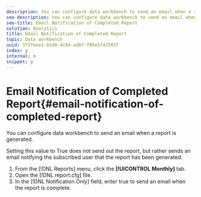 ```yaml
---
description: You can configure data workbench to send an email when a report is generated.
seo-description: You can configure data workbench to send an email when a report is generated.
seo-title: Email Notification of Completed Report
solution: Analytics
title: Email Notification of Completed Report
topic: Data workbench
uuid: 373feee1-b548-4c04-ad07-f05e5f42503f
index: y
internal: n
snippet: y
---
```


# Email Notification of Completed Report{#email-notification-of-completed-report}

You can configure data workbench to send an email when a report is generated.

Setting this value to True does not send out the report, but rather sends an email notifying the subscribed user that the report has been generated. 

1. From the [!DNL Reports] menu, click the **[!UICONTROL Monthly]** tab.
1. Open the [!DNL report.cfg] file.
1. In the [!DNL Notification Only] field, enter true to send an email when the report is complete.
